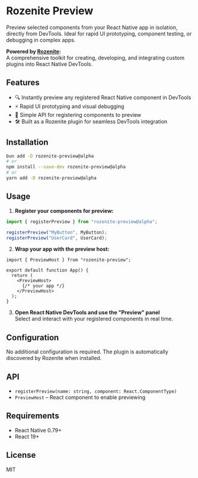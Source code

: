# Rozenite Preview

Preview selected components from your React Native app in isolation, directly from DevTools. Ideal for rapid UI prototyping, component testing, or debugging in complex apps.

**Powered by [Rozenite](https://github.com/callstackincubator/rozenite):**  
A comprehensive toolkit for creating, developing, and integrating custom plugins into React Native DevTools.

## Features

- 🔍 Instantly preview any registered React Native component in DevTools
- ⚡ Rapid UI prototyping and visual debugging
- 🧩 Simple API for registering components to preview
- 🛠️ Built as a Rozenite plugin for seamless DevTools integration

## Installation

```sh
bun add -D rozenite-preview@alpha
# or
npm install --save-dev rozenite-preview@alpha
# or
yarn add -D rozenite-preview@alpha
```

## Usage

1. **Register your components for preview:**

```ts
import { registerPreview } from "rozenite-preview@alpha";

registerPreview("MyButton", MyButton);
registerPreview("UserCard", UserCard);
```

2. **Wrap your app with the preview host:**

```tsx
import { PreviewHost } from "rozenite-preview";

export default function App() {
  return (
    <PreviewHost>
      {/* your app */}
    </PreviewHost>
  );
}
```

3. **Open React Native DevTools and use the "Preview" panel**  
Select and interact with your registered components in real time.

## Configuration

No additional configuration is required. The plugin is automatically discovered by Rozenite when installed.

## API

- `registerPreview(name: string, component: React.ComponentType)`
- `PreviewHost` – React component to enable previewing

## Requirements

- React Native 0.79+
- React 19+

## License

MIT
